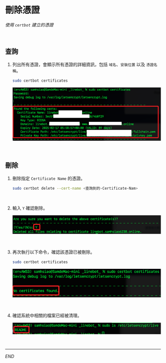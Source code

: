 # 刪除憑證

_使用 `certbot` 建立的憑證_

<br>

## 查詢

1. 列出所有憑證，會顯示所有憑證的詳細資訊，包括 `域名`、`安裝位置` 以及 `憑證名稱`。

    ```bash
    sudo certbot certificates
    ```

    ![](images/img_120.png)

<br>

## 刪除

1. 刪除指定 `Certificate Name` 的憑證。

    ```bash
    sudo certbot delete --cert-name <查詢到的-Certificate-Nam>
    ```

<br>

2. 輸入 `Y` 確認刪除。

    ![](images/img_121.png)

<br>

3. 再次執行以下命令，確認該憑證已被刪除。

    ```bash
    sudo certbot certificates
    ```

    ![](images/img_122.png)

<br>

4. 確認系統中相關的檔案已經被清理。

    ![](images/img_123.png)

<br>

___

_END_